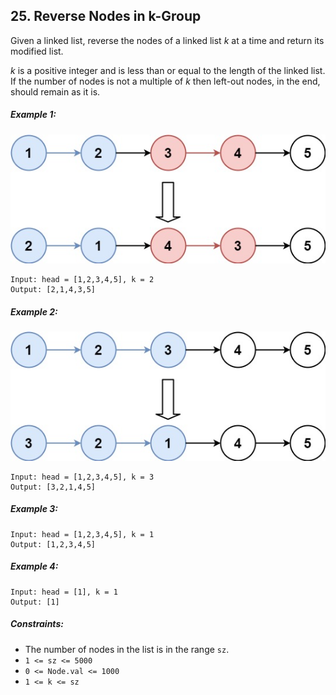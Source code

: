 ## 25. Reverse Nodes in k-Group

Given a linked list, reverse the nodes of a linked list *k* at a time and return its modified list.

*k* is a positive integer and is less than or equal to the length of the linked list. If the number of nodes is not a multiple of *k* then left-out nodes, in the end, should remain as it is.

##### Example 1:

![Example1](images/example1.jpg)

```
Input: head = [1,2,3,4,5], k = 2
Output: [2,1,4,3,5]
```

##### Example 2:

![Example2](images/example2.jpg)

```
Input: head = [1,2,3,4,5], k = 3
Output: [3,2,1,4,5]
```

##### Example 3:
```
Input: head = [1,2,3,4,5], k = 1
Output: [1,2,3,4,5]
```

##### Example 4:
```
Input: head = [1], k = 1
Output: [1]
```

##### Constraints:

* The number of nodes in the list is in the range ```sz```.
* ```1 <= sz <= 5000```
* ```0 <= Node.val <= 1000```
* ```1 <= k <= sz```
